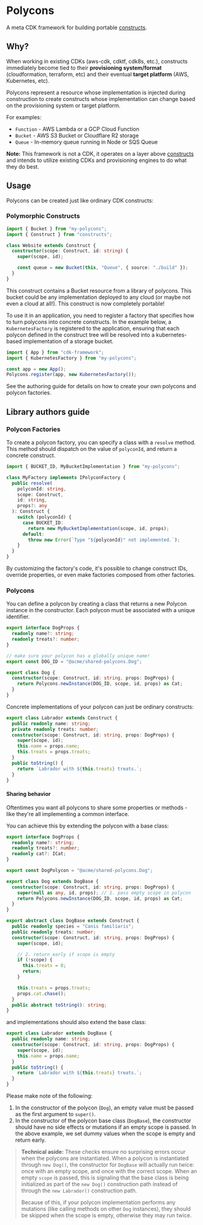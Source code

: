 # Polycons

A meta CDK framework for building portable [constructs](https://github.com/aws/constructs).

## Why?

When working in existing CDKs (aws-cdk, cdktf, cdk8s, etc.), constructs immediately become tied to their **provisioning system/format** (cloudformation, terraform, etc) and their eventual **target platform** (AWS, Kubernetes, etc).

Polycons represent a resource whose implementation is injected during construction to create constructs whose implementation can change based on the provisioning system or target platform.

For examples:

- `Function` - AWS Lambda or a GCP Cloud Function
- `Bucket` - AWS S3 Bucket or Cloudflare R2 storage
- `Queue` - In-memory queue running in Node or SQS Queue

**Note:** This framework is not a CDK, it operates on a layer above [constructs](https://github.com/aws/constructs) and intends to utilize existing CDKs and provisioning engines to do what they do best.

## Usage

Polycons can be created just like ordinary CDK constructs:

### Polymorphic Constructs

```ts
import { Bucket } from "my-polycons";
import { Construct } from "constructs";

class Website extends Construct {
  constructor(scope: Construct, id: string) {
    super(scope, id);

    const queue = new Bucket(this, "Queue", { source: "./build" });
  }
}
```

This construct contains a Bucket resource from a library of polycons.
This bucket could be any implementation deployed to any cloud (or maybe not even a cloud at all!).
This construct is now completely portable!

To use it in an application, you need to register a factory that specifies how to turn polycons into concrete constructs.
In the example below, a `KubernetesFactory` is registered to the application, ensuring that each polycon defined in the construct tree will be resolved into a kubernetes-based implementation of a storage bucket.

```ts
import { App } from "cdk-framework";
import { KubernetesFactory } from "my-polycons";

const app = new App();
Polycons.register(app, new KubernetesFactory());
```

See the authoring guide for details on how to create your own polycons and polycon factories.

## Library authors guide

### Polycon Factories

To create a polycon factory, you can specify a class with a `resolve` method.
This method should dispatch on the value of `polyconId`, and return a concrete construct.

```ts
import { BUCKET_ID, MyBucketImplementation } from "my-polycons";

class MyFactory implements IPolyconFactory {
  public resolve(
    polyconId: string,
    scope: Construct,
    id: string,
    props?: any
  ): Construct {
    switch (polyconId) {
      case BUCKET_ID:
        return new MyBucketImplementation(scope, id, props);
      default:
        throw new Error(`Type "${polyconId}" not implemented.`);
    }
  }
}
```

By customizing the factory's code, it's possible to change construct IDs, override properties, or even make factories composed from other factories.

### Polycons

You can define a polycon by creating a class that returns a new Polycon instance in the constructor. Each polycon must be associated with a unique identifier.

```ts
export interface DogProps {
  readonly name?: string;
  readonly treats?: number;
}

// make sure your polycon has a globally unique name!
export const DOG_ID = "@acme/shared-polycons.Dog";

export class Dog {
  constructor(scope: Construct, id: string, props: DogProps) {
    return Polycons.newInstance(DOG_ID, scope, id, props) as Cat;
  }
}
```

Concrete implementations of your polycon can just be ordinary constructs:

```ts
export class Labrador extends Construct {
  public readonly name: string;
  private readonly treats: number;
  constructor(scope: Construct, id: string, props: DogProps) {
    super(scope, id);
    this.name = props.name;
    this.treats = props.treats;
  }
  public toString() {
    return `Labrador with ${this.treats} treats.`;
  }
}
```

#### Sharing behavior

Oftentimes you want all polycons to share some properties or methods - like they're all implementing a common interface.

You can achieve this by extending the polycon with a base class:

```ts
export interface DogProps {
  readonly name?: string;
  readonly treats?: number;
  readonly cat?: ICat;
}

export const DogPolycon = "@acme/shared-polycons.Dog";

export class Dog extends DogBase {
  constructor(scope: Construct, id: string, props: DogProps) {
    super(null as any, id, props); // 1. pass empty scope in polycon
    return Polycons.newInstance(DOG_ID, scope, id, props) as Cat;
  }
}

export abstract class DogBase extends Construct {
  public readonly species = "Canis familiaris";
  public readonly treats: number;
  constructor(scope: Construct, id: string, props: DogProps) {
    super(scope, id);

    // 2. return early if scope is empty
    if (!scope) {
      this.treats = 0;
      return;
    }

    this.treats = props.treats;
    props.cat.chase();
  }
  public abstract toString(): string;
}
```

and implementations should also extend the base class:

```ts
export class Labrador extends DogBase {
  public readonly name: string;
  constructor(scope: Construct, id: string, props: DogProps) {
    super(scope, id);
    this.name = props.name;
  }
  public toString() {
    return `Labrador with ${this.treats} treats.`;
  }
}
```

Please make note of the following:

1. In the constructor of the polycon (`Dog`), an empty value must be passed as the first argument to `super()`.
2. In the constructor of the polycon base class (`DogBase`), the constructor should have no side effects or mutations if an empty scope is passed. In the above example, we set dummy values when the scope is empty and return early.

> **Technical aside:** These checks ensure no surprising errors occur when the polycons are instantiated.
> When a polycon is instantiated through `new Dog()`, the constructor for `DogBase` will actually run twice: once with an empty scope, and once with the correct scope.
> When an empty `scope` is passed, this is signaling that the base class is being initialized as part of the `new Dog()` construction path instead of through the `new Labrador()` construction path.
>
> Because of this, if your polycon implementation performs any mutations (like calling methods on other `Dog` instances), they should be skipped when the scope is empty, otherwise they may run twice.
